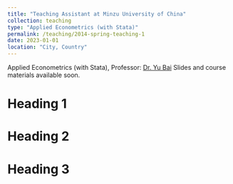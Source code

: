 ```yaml
---
title: "Teaching Assistant at Minzu University of China"
collection: teaching
type: "Applied Econometrics (with Stata)"
permalink: /teaching/2014-spring-teaching-1
date: 2023-01-01
location: "City, Country"
---
```


Applied Econometrics (with Stata), Professor: [Dr. Yu Bai](https://eco.muc.edu.cn/info/1373/3467.htm)
Slides and course materials available soon.

Heading 1
======

Heading 2
======

Heading 3
======
